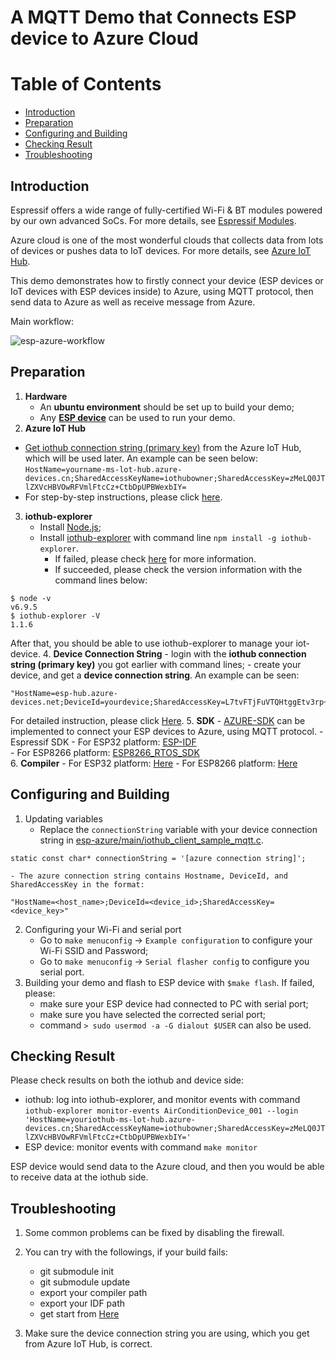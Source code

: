# A MQTT Demo that Connects ESP device to Azure Cloud 

# Table of Contents
- [Introduction](#introduction)
- [Preparation](#preparation)
- [Configuring and Building](#configuring-and-building)
- [Checking Result](#checking-result)
- [Troubleshooting](#troubleshooting)

## Introduction
<a name="Introduction"></a>

Espressif offers a wide range of fully-certified Wi-Fi & BT modules powered by our own advanced SoCs. For more details, see [Espressif Modules](https://www.espressif.com/en/products/hardware/modules).

Azure cloud is one of the most wonderful clouds that collects data from lots of devices or pushes data to IoT devices. For more details, see [Azure IoT Hub](https://www.azure.cn/en-us/home/features/iot-hub/).

This demo demonstrates how to firstly connect your device (ESP devices or IoT devices with ESP devices inside) to Azure, using MQTT protocol, then send data to Azure as well as receive message from Azure. 

Main workflow:

 ![esp-azure-workflow](doc/_static/esp-azure-workflow.png)

## Preparation 

<a name="preparation"></a>
1. **Hardware**  
	- An **ubuntu environment** should be set up to build your demo;
	- Any **[ESP device](https://www.espressif.com/en/products/hardware/modules)** can be used to run your demo.
2. **Azure IoT Hub**  
  - [Get iothub connection string (primary key)](https://www.azure.cn/en-us/pricing/1rmb-trial-full/?form-type=identityauth) from the Azure IoT Hub, which will be used later. An example can be seen below:
		```
		HostName=yourname-ms-lot-hub.azure-devices.cn;SharedAccessKeyName=iothubowner;SharedAccessKey=zMeLQ0JTlZXVcHBVOwRFVmlFtcCz+CtbDpUPBWexbIY=
		```
  - For step-by-step instructions, please click [here](doc/IoT_Suite.md).
3. **iothub-explorer**
	- Install [Node.js](https://nodejs.org/en/);  
	- Install [iothub-explorer](https://www.npmjs.com/package/iothub-explorer) with command line `npm install -g iothub-explorer`.
		- If failed, please check [here](http://thinglabs.io/workshop/esp8266/setup-azure-iot-hub/) for more information.
		- If succeeded, please check the version information with the command lines below:
```
$ node -v
v6.9.5
$ iothub-explorer -V
1.1.6
```
After that, you should be able to use iothub-explorer to manage your iot-device.
4. 	**Device Connection String**
	- login with the **iothub connection string (primary key)** you got earlier with command lines;
	- create your device, and get a **device connection string**. An example can be seen:
``` 
"HostName=esp-hub.azure-devices.net;DeviceId=yourdevice;SharedAccessKey=L7tvFTjFuVTQHtggEtv3rp+tKEJzQLLpDnO0edVGKCg=";
```
For detailed instruction, please click [Here](https://github.com/ustccw/RepoForShareData/blob/master/Microsoft/AzureData/iothub-explorer). 
5. **SDK**
	- [AZURE-SDK](https://github.com/espressif/esp-azure) can be implemented to connect your ESP devices to Azure, using MQTT protocol.
 	- Espressif SDK
	 	- For ESP32 platform: [ESP-IDF](https://github.com/espressif/esp-idf)  
 		- For ESP8266 platform: [ESP8266_RTOS_SDK](https://github.com/espressif/ESP8266_RTOS_SDK)  
6. **Compiler**
 	- For ESP32 platform: [Here](https://github.com/espressif/esp-idf/blob/master/README.md)
 	- For ESP8266 platform: [Here](https://github.com/espressif/ESP8266_RTOS_SDK/blob/master/README.md)

## Configuring and Building

<a name="Configuring_and_Building"></a>

1. Updating variables
	- Replace the `connectionString` variable with your device connection string in [esp-azure/main/iothub_client_sample_mqtt.c](https://github.com/espressif/esp-azure/blob/master/main/iothub_client_sample_mqtt.c).
```
static const char* connectionString = '[azure connection string]';
```
	- The azure connection string contains Hostname, DeviceId, and SharedAccessKey in the format:
```
"HostName=<host_name>;DeviceId=<device_id>;SharedAccessKey=<device_key>"
```
2. Configuring your Wi-Fi and serial port
	- Go to `make menuconfig` -> `Example configuration` to  configure your Wi-Fi SSID and Password; 
	- Go to `make menuconfig` -> `Serial flasher config` to configure you serial port.
3. Building your demo and flash to ESP device with `$make flash`.
	If failed, please:
	- make sure your ESP device had connected to PC with serial port;
	- make sure you have selected the corrected serial port;
	- command `> sudo usermod -a -G dialout $USER` can also be used.
		

## Checking Result

<a name="Checking_Result"></a>

Please check results on both the iothub and device side:

- iothub: log into iothub-explorer, and monitor events with command `iothub-explorer monitor-events AirConditionDevice_001 --login 'HostName=youriothub-ms-lot-hub.azure-devices.cn;SharedAccessKeyName=iothubowner;SharedAccessKey=zMeLQ0JTlZXVcHBVOwRFVmlFtcCz+CtbDpUPBWexbIY='`
- ESP device: monitor events with command `make monitor`

ESP device would send data to the Azure cloud, and then you would be able to receive data at the iothub side.

## Troubleshooting
<a name="Troubleshooting"></a>

1. Some common problems can be fixed by disabling the firewall.

2. You can try with the followings, if your build fails:
	- git submodule init
	- git submodule update
	- export your compiler path 
	- export your IDF path
	- get start from [Here](https://www.espressif.com/en/support/download/documents)
	
3. Make sure the device connection string you are using, which you get from Azure IoT Hub, is correct.

